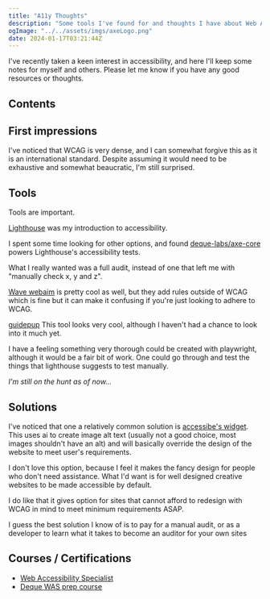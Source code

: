 ```yaml
---
title: "A11y Thoughts"
description: "Some tools I've found for and thoughts I have about Web Accessibility"
ogImage: "../../assets/imgs/axeLogo.png"
date: 2024-01-17T03:21:44Z
---
```


I've recently taken a keen interest in accessibility, and here I'll keep some notes for myself and others. Please let me know if you have any good resources or thoughts.

## Contents

## First impressions

I've noticed that WCAG is very dense, and I can somewhat forgive this as it is an international standard. Despite assuming it would need to be exhaustive and somewhat beaucratic, I'm still surprised.

## Tools

Tools are important.

[Lighthouse](https://pagespeed.web.dev) was my introduction to accessibility.

I spent some time looking for other options, and found [deque-labs/axe-core](https://github.com/dequelabs/axe-core) powers Lighthouse's accessibility tests.

What I really wanted was a full audit, instead of one that left me with "manually check x, y and z".

[Wave webaim](https://wave.webaim.org/) is pretty cool as well, but they add rules outside of WCAG which is fine but it can make it confusing if you're just looking to adhere to WCAG.

[guidepup](https://github.com/guidepup/guidepup) This tool looks very cool, although I haven't had a chance to look into it much yet.

I have a feeling something very thorough could be created with playwright, although it would be a fair bit of work. One could go through and test the things that lighthouse suggests to test manually.

_I'm still on the hunt as of now..._

## Solutions

I've noticed that one a relatively common solution is [accessibe's widget](https://accessibe.com/accesswidget). This uses ai to create image alt text (usually not a good choice, most images shouldn't have an alt) and will basically override the design of the website to meet user's requirements.

I don't love this option, because I feel it makes the fancy design for people who don't need assistance. What I'd want is for well designed creative websites to be made accessible by default.

I do like that it gives option for sites that cannot afford to redesign with WCAG in mind to meet minimum requirements ASAP.

I guess the best solution I know of is to pay for a manual audit, or as a developer to learn what it takes to become an auditor for your own sites

## Courses / Certifications

- [Web Accessibility Specialist](https://www.accessibilityassociation.org/s/wascertification)
- [Deque WAS prep course](https://www.deque.com/courses/iaap-certification-prep/)
